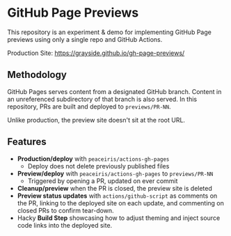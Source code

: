 # GitHub Page Previews

This repository is an experiment & demo for implementing GitHub Page previews using only a single repo and GitHub Actions.

Production Site: https://grayside.github.io/gh-page-previews/

## Methodology

GitHub Pages serves content from a designated GitHub branch. Content in an
unreferenced subdirectory of that branch is also served. In this repository,
PRs are built and deployed to `previews/PR-NN`.

Unlike production, the preview site doesn't sit at the root URL.

## Features

* **Production/deploy** with `peaceiris/actions-gh-pages`
  * Deploy does not delete previously published files
* **Preview/deploy** with `peaceiris/actions-gh-pages` to `previews/PR-NN`
  * Triggered by opening a PR, updated on ever commit
* **Cleanup/preview** when the PR is closed, the preview site is deleted
* **Preview status updates** with `actions/github-script` as comments on the PR, linking to the deployed site on each update, and commenting on closed PRs to confirm tear-down.
* Hacky **Build Step** showcasing how to adjust theming and inject source code
links into the deployed site.
